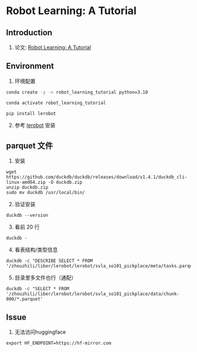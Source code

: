 # Robot Learning: A Tutorial

## Introduction

1. 论文: [Robot Learning: A Tutorial](https://arxiv.org/abs/2510.12403)

## Environment

1. 环境配置

```bash 
conda create -y -n robot_learning_tutorial python=3.10

conda activate robot_learning_tutorial

pip install lerobot
```

2. 参考 [lerobot](https://github.com/huggingface/lerobot) 安装


## parquet 文件

1. 安装

```
wget https://github.com/duckdb/duckdb/releases/download/v1.4.1/duckdb_cli-linux-amd64.zip -O duckdb.zip
unzip duckdb.zip
sudo mv duckdb /usr/local/bin/
```

2. 验证安装
```
duckdb --version
```

3. 看前 20 行
```
duckdb -
```

4. 看表结构/类型信息
```
duckdb -c "DESCRIBE SELECT * FROM '/zhouzhili/liber/lerobot/lerobot/svla_so101_pickplace/meta/tasks.parquet';"
```

5. 目录里多文件也行（通配）
```
duckdb -c "SELECT * FROM '/zhouzhili/liber/lerobot/lerobot/svla_so101_pickplace/data/chunk-000/*.parquet'
```

## Issue

1. 无法访问huggingface

```
export HF_ENDPOINT=https://hf-mirror.com
```
